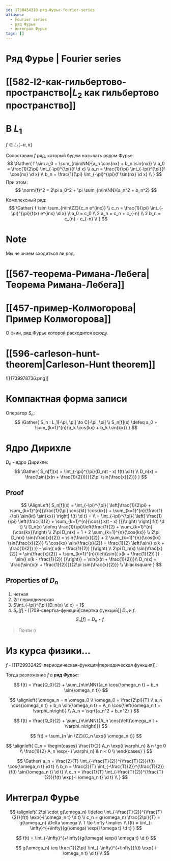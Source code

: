 ```yaml
---
id: 1730454310-ряд-Фурье-fourier-series
aliases:
  - Fourier series
  - ряд Фурье
  - интеграл Фурье
tags: []
---
```

# Ряд Фурье | Fourier series

# [[582-l2-как-гильбертово-пространство|$L_2$ как гильбертово пространство]]
# В $L_1$

$f \in L_1[-\pi, \pi]$

Сопоставим $f$ ряд, который будем называть рядом Фурье:
$$
\Gather{
f \sim a_0 + \sum_{n\in\NN}{a_n \cos{nx} + b_n \sin{nx}} \\
a_0 = \frac{1}{2\pi} \int_{-\pi}^{\pi}{f \d x} \\
a_n = \frac{1}{\pi} \int_{-\pi}^{\pi}{f \cos{nx} \d x} \\
b_n = \frac{1}{\pi} \int_{-\pi}^{\pi}{f \sin{nx} \d x} \\
}
$$
При этом:
$$
\norm{f}^2 = 2\pi a_0^2 + \pi \sum_{n\in\NN}{a_n^2 + b_n^2}
$$

Комплексный ряд:
$$
\Gather{
f \sim \sum_{n\in\ZZ}{c_n e^{inx}} \\
c_n = \frac{1}{\pi} \int_{-\pi}^{\pi}{f(x) e^{inx} \d x} \\
a_0 = c_0 \\
2 a_n = c_n + c_{-n} \\
2 b_n = c_{n} - c_{-n} \\
}
$$

# Note
Мы не знаем сходиться ли ряд.

# [[567-теорема-Римана-Лебега|Теорема Римана-Лебега]]

# [[457-пример-Колмогорова|Пример Колмогорова]]
О ф-ии, ряд Фурье которой расходится всюду.

# [[596-carleson-hunt-theorem|Carleson-Hunt theorem]]

![[1739978736.png]]

# Компактная форма записи
Оператор $S_n$:
$$
\Gather{
S_n : L_1[-\pi, \pi] \to C[-\pi, \pi] \\
S_n[f](x) \defeq a_0 + \sum_{k=1}^{n}{a_k \cos{kx} + b_k \sin{kx}}
}
$$

# Ядро Дирихле
$D_n$ - ядро Дирихле:
$$
\Gather{
S_n[f](x) = \int_{-\pi}^{\pi}{D_n(t - x) f(t) \d t} \\
D_n(x) = \frac{\sin{(x(n + \frac{1}{2}))}}{2\pi \sin{\frac{x}{2}}}
}
$$
## Proof
$$
\AlignLeft{
S_n[f](x) = \int_{-\pi}^{\pi}{ \left[\frac{1}{2\pi} +
\sum_{k=1}^{n}{\frac{1}{\pi} \cos{kt} \cos{kx}} +
\sum_{k=1}^{n}{\frac{1}{\pi} \sin{kt} \sin{kx}}
\right] f(t) \d t} = \\
= \int_{-\pi}^{\pi}{ \left[
\frac{1}{\pi} \left(\frac{1}{2} + \sum_{k=1}^{n}{\cos{( k(t - x) )}}\right)
\right] f(t) \d t} \\
D_n(x) \defeq \frac{1}{\pi}\left(\frac{1}{2} + \sum_{k=1}^{n}{\cos{kx}}\right) \\
2\pi D_n(x) = 1 + 2 \sum_{k=1}^{n}{\cos{kx}} \\
2\pi D_n(x) \sin{\frac{x}{2}} = \sin{\frac{x}{2}} + 2 \sum_{k=1}^{n}{\cos{kx} \sin{\frac{x}{2}}} \\
\cos{kx} \sin{\frac{x}{2}} = \frac{1}{2} 
\left(\sin{( x(k + \frac{1}{2}) )} - \sin{( x(k - \frac{1}{2}) )}\right) \\
2\pi D_n(x) \sin{\frac{x}{2}} = \sin{\frac{x}{2}} + 
\sum_{k=1}^{n}{\left(\sin{( x(k + \frac{1}{2}) )} - \sin{( x(k - \frac{1}{2}) )}\right)} = 
\sin{x(n + \frac{1}{2})}\\
D_n(x) = \frac{\sin{x(n + \frac{1}{2})}}{2\pi \sin{\frac{x}{2}}} \\
\blacksquare
}
$$
## Properties of $D_n$
1. четная
2. $2\pi$ периодическая
3. $\int_{-\pi}^{\pi}{D_n(x) \d x} = 1$
4. $S_n[f]$ - [[709-свертка-функций|свертка функций]] $D_n$ и $f$.
$$
S_n[f] = D_n \star f
$$
> Почти :)

# Из курса физики...

$f$ - [[1729932429-периодическая-функция|периодическая функция]].

Тогда разложение $f$ в **_ряд Фурье_**:

$$
f(t) = \frac{Q_0}{2} + \sum_{n\in\NN}{a_n \cos{\omega_n t} + b_n \sin{\omega_n t}}
$$

$$
\alignleft{
\omega_n = n \omega_0 \\
\omega_0 = \frac{2\pi}{T} \\
a_n \cos{\omega_n t} + b_n \sin{\omega_n t} = A_n \cos{\left(\omega_n t + \varphi_n\right)} \\
A_n = \sqrt{a_n^2 + b_n^2}
}
$$

$$
f(t) = \frac{Q_0}{2} + \sum_{n\in\NN}{A_n \cos{\left(\omega_n t + \varphi_n\right)}}
$$

$$
f(t) = \sum_{n \in \ZZ}{C_n \exp{i \omega_n t}}
$$

$$
\alignleft{
C_n = \begin{cases}
\frac{1}{2} A_n \exp{i \varphi_n} & n \ge 0  \\
\frac{1}{2} A_n \exp{- i \varphi_n} & n < 0  \\
\end{cases}
}
$$

$$
\Gather{
a_n = \frac{2}{T} \int_{-\frac{T}{2}}^{\frac{T}{2}}{f(t) \cos{\omega_n t} \d t} \\
b_n = \frac{2}{T} \int_{-\frac{T}{2}}^{\frac{T}{2}}{f(t) \sin{\omega_n t} \d t} \\
c_n = \frac{1}{T} \int_{-\frac{T}{2}}^{\frac{T}{2}}{f(t) \exp{-i \omega_n t} \d t} \\
}
$$

# Интеграл Фурье

$$
\alignleft{
2\pi \cdot g(\omega_n) \ldefeq \int_{-\frac{T}{2}}^{\frac{T}{2}}{f(t) \exp{-i \omega_n t} \d t} \\
c_n = g(\omega_n) \frac{2\pi}{T} = g(\omega_n) \Delta \omega \\
T \to \infty \implies \\
f(t) = \int_{-\infty}^{+\infty}{g(\omega) \exp{i \omega t} \d t}
}
$$

$$
f(t) = \int_{-\infty}^{+\infty}{g(\omega) \exp{i \omega t} \d t}
$$

$$
g(\omega_n) \eq \frac{1}{2\pi} \int_{-\infty}^{+\infty}{f(t) \exp{-i \omega_n t} \d t} \\
$$
